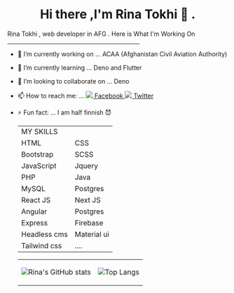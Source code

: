  <h1 align="center" >Hi there ,I'm Rina Tokhi 👋 .</h1> 



 Rina Tokhi ,  web developer  in AFG .
 Here is What I'm Working On 
   <hr width = "60%">

- 🔭 I’m currently working on ... ACAA (Afghanistan Civil Aviation Authority)
- 🌱 I’m currently learning ...  Deno and Flutter
- 👯 I’m looking to collaborate on ... Deno
- 📫 How to reach me: ... 
[ <img src="https://img.icons8.com/fluent/35/000000/facebook-new.png"/> Facebook ](https://www.facebook.com/rina.tokhi.3) 
[ <img src="https://img.icons8.com/fluent/35/000000/twitter.png"/> Twitter ](https://twitter.com/RinaTokhi)

- ⚡ Fun fact: ... I am half finnish  😈
  
 
   
  <table >
 <tr>
   <td  colspan="2" > MY SKILLS  </td>
   
</tr>
<tr width = "100%">
   <td > HTML </td>
   <td> CSS </td>  
</tr>
 <tr>
   <td>Bootstrap </td>
   <td>SCSS </td>  
</tr>
  <tr>
   <td>JavaScript  </td>
   <td>Jquery </td>  
</tr>
  <tr>
   <td> PHP </td>
   <td>Java </td>  
</tr>
  <tr>
   <td>MySQL </td>
   <td>Postgres </td>  
</tr>
   <tr>
   <td> React JS </td>
   <td>Next JS </td>  
</tr>
   <tr>
   <td>Angular </td>
   <td>Postgres </td>  
</tr>
   <tr>
   <td> Express </td>
   <td> Firebase </td>  
</tr> 
 <tr>
   <td>Headless cms </td>
   <td> Material ui </td>  
</tr>
  <tr>
   <td>Tailwind css </td>
   <td> .... </td>  
</tr>
</table>
 

  
<table>
<tr>
   <td>

![Rina's GitHub stats](https://github-readme-stats.vercel.app/api?username=Rina-Tokhi&theme=algolia&show_icons=true&bg_color=00000000&hide_border=true)
  
   </td>
   <td>
      
 ![Top Langs](https://github-readme-stats.vercel.app/api/top-langs/?username=Rina-Tokhi&show_icons=true&theme=algolia&bg_color=00000000&hide_border=true)
   
  </td>  
</tr>
</table>
